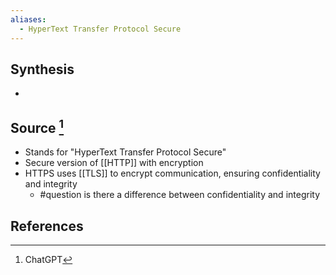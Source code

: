 ```yaml
---
aliases:
  - HyperText Transfer Protocol Secure
---
```

## Synthesis
- 
## Source [^1]
- Stands for "HyperText Transfer Protocol Secure"
- Secure version of [[HTTP]] with encryption
- HTTPS uses [[TLS]] to encrypt communication, ensuring confidentiality and integrity
	- #question is there a difference between confidentiality and integrity
## References

[^1]: ChatGPT